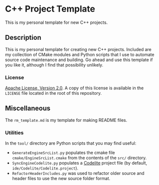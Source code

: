 # C++ Project Template

This is my personal template for new C++ projects.

## Description

This is my personal template for creating new C++ projects. Included are my
collection of CMake modules and Python scripts that I use to automate source
code maintenance and building. Go ahead and use this template if you like it,
although I find that possibility unlikely.

### License

[Apache License, Version 2.0](http://www.apache.org/licenses/LICENSE-2.0).
A copy of this license is available in the `LICENSE` file located in the
root of this repository.

## Miscellaneous

The `rm_template.md` is my template for making README files.

### Utilities

In the `tool/` directory are Python scripts that you may find useful:
- `GenerateEngineSrcList.py` populates the cmake file 
  `cmake/EngineSrcList.cmake` from the contents of the `src/` directory.
- `SyncEngineCodelite.py` populates a [Codelite](https://codelite.org/)
  project file (by default, `ide/Codelite/Codelite.project`).
- `RefactorHeaderIncludes.py` was used to refactor older source and header
  files to use the new source folder format.



